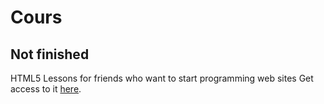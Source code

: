 # Cours
## Not finished
HTML5 Lessons for friends who want to start programming web sites
Get access to it [here](https://yaminox7.github.io/Cours/HomePage/).
